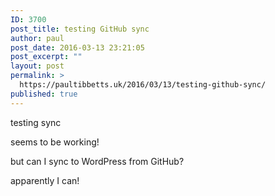 ```yaml
---
ID: 3700
post_title: testing GitHub sync
author: paul
post_date: 2016-03-13 23:21:05
post_excerpt: ""
layout: post
permalink: >
  https://paultibbetts.uk/2016/03/13/testing-github-sync/
published: true
---
```

testing sync

seems to be working!

but can I sync to WordPress from GitHub?

apparently I can!